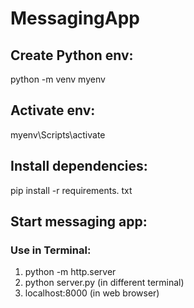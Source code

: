 # MessagingApp

## Create Python env:

python -m venv myenv

## Activate env:

myenv\Scripts\activate

## Install dependencies:

pip install -r requirements. txt

## Start messaging app:

### Use in Terminal:

1. python -m http.server
2. python server.py (in different terminal)
3. localhost:8000 (in web browser)
